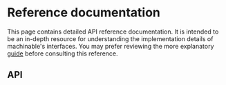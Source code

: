 # Reference documentation

This page contains detailed API reference documentation. It is intended to be an in-depth resource for understanding the implementation details of machinable's interfaces. You may prefer reviewing the more explanatory [guide](../guide/introduction.md) before consulting this reference.

## API

<script setup>
import ApiExplorer from '../.vitepress/components/ApiExplorer.vue'
</script>

<ApiExplorer />
